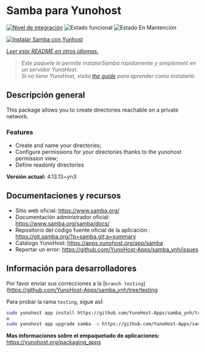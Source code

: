 <!--
Este archivo README esta generado automaticamente<https://github.com/YunoHost/apps/tree/master/tools/readme_generator>
No se debe editar a mano.
-->

# Samba para Yunohost

[![Nivel de integración](https://dash.yunohost.org/integration/samba.svg)](https://ci-apps.yunohost.org/ci/apps/samba/) ![Estado funcional](https://ci-apps.yunohost.org/ci/badges/samba.status.svg) ![Estado En Mantención](https://ci-apps.yunohost.org/ci/badges/samba.maintain.svg)

[![Instalar Samba con Yunhost](https://install-app.yunohost.org/install-with-yunohost.svg)](https://install-app.yunohost.org/?app=samba)

*[Leer este README en otros idiomas.](./ALL_README.md)*

> *Este paquete le permite instalarSamba rapidamente y simplement en un servidor YunoHost.*  
> *Si no tiene YunoHost, visita [the guide](https://yunohost.org/install) para aprender como instalarla.*

## Descripción general

This package allows you to create directories reachable on a private network.

### Features

- Create and name your directories;
- Configure permissions for your directories thanks to the yunohost permission view;
- Define readonly directories


**Versión actual:** 4.13.13~yn3
## Documentaciones y recursos

- Sitio web oficial: <https://www.samba.org/>
- Documentación administrador oficial: <https://www.samba.org/samba/docs/>
- Repositorio del código fuente oficial de la aplicación : <https://git.samba.org/?p=samba.git;a=summary>
- Catálogo YunoHost: <https://apps.yunohost.org/app/samba>
- Reportar un error: <https://github.com/YunoHost-Apps/samba_ynh/issues>

## Información para desarrolladores

Por favor enviar sus correcciones a la [`branch testing`](https://github.com/YunoHost-Apps/samba_ynh/tree/testing

Para probar la rama `testing`, sigue asÍ:

```bash
sudo yunohost app install https://github.com/YunoHost-Apps/samba_ynh/tree/testing --debug
o
sudo yunohost app upgrade samba -u https://github.com/YunoHost-Apps/samba_ynh/tree/testing --debug
```

**Mas informaciones sobre el empaquetado de aplicaciones:** <https://yunohost.org/packaging_apps>
